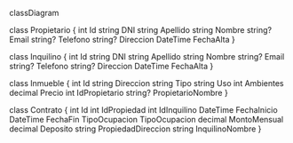 classDiagram

class Propietario {
  int Id
  string DNI
  string Apellido
  string Nombre
  string? Email
  string? Telefono
  string? Direccion
  DateTime FechaAlta
}

class Inquilino {
  int Id
  string DNI
  string Apellido
  string Nombre
  string? Email
  string? Telefono
  string? Direccion
  DateTime FechaAlta
}

class Inmueble {
  int Id
  string Direccion
  string Tipo
  string Uso
  int Ambientes
  decimal Precio
  int IdPropietario
  string? PropietarioNombre
}

class Contrato {
  int Id
  int IdPropiedad
  int IdInquilino
  DateTime FechaInicio
  DateTime FechaFin
  TipoOcupacion TipoOcupacion
  decimal MontoMensual
  decimal Deposito
  string PropiedadDireccion
  string InquilinoNombre
}

